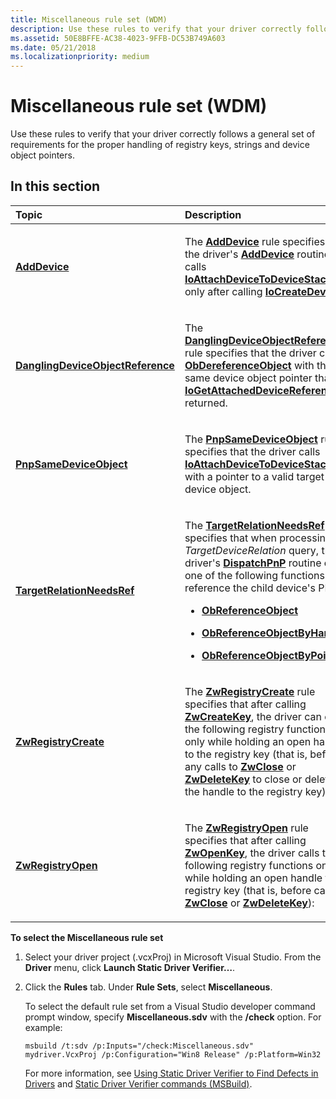 ```yaml
---
title: Miscellaneous rule set (WDM)
description: Use these rules to verify that your driver correctly follows a general set of requirements for the proper handling of registry keys, strings and device object pointers.
ms.assetid: 50E8BFFE-AC38-4023-9FFB-DC53B749A603
ms.date: 05/21/2018
ms.localizationpriority: medium
---
```


# Miscellaneous rule set (WDM)


Use these rules to verify that your driver correctly follows a general set of requirements for the proper handling of registry keys, strings and device object pointers.

## In this section


<table>
<colgroup>
<col width="50%" />
<col width="50%" />
</colgroup>
<thead>
<tr class="header">
<th align="left">Topic</th>
<th align="left">Description</th>
</tr>
</thead>
<tbody>
<tr class="odd">
<td align="left"><p><a href="wdm-adddevice.md" data-raw-source="[&lt;strong&gt;AddDevice&lt;/strong&gt;](wdm-adddevice.md)"><strong>AddDevice</strong></a></p></td>
<td align="left"><p>The <a href="wdm-adddevice.md" data-raw-source="[&lt;strong&gt;AddDevice&lt;/strong&gt;](wdm-adddevice.md)"><strong>AddDevice</strong></a> rule specifies that the driver's <a href="https://docs.microsoft.com/windows-hardware/drivers/ddi/wdm/nc-wdm-driver_add_device" data-raw-source="[&lt;strong&gt;AddDevice&lt;/strong&gt;](/windows-hardware/drivers/ddi/wdm/nc-wdm-driver_add_device)"><strong>AddDevice</strong></a> routine calls <a href="https://docs.microsoft.com/windows-hardware/drivers/ddi/wdm/nf-wdm-ioattachdevicetodevicestack" data-raw-source="[&lt;strong&gt;IoAttachDeviceToDeviceStack&lt;/strong&gt;](/windows-hardware/drivers/ddi/wdm/nf-wdm-ioattachdevicetodevicestack)"><strong>IoAttachDeviceToDeviceStack</strong></a> only after calling <a href="https://docs.microsoft.com/windows-hardware/drivers/ddi/wdm/nf-wdm-iocreatedevice" data-raw-source="[&lt;strong&gt;IoCreateDevice&lt;/strong&gt;](/windows-hardware/drivers/ddi/wdm/nf-wdm-iocreatedevice)"><strong>IoCreateDevice</strong></a>.</p></td>
</tr>
<tr class="even">
<td align="left"><p><a href="wdm-danglingdeviceobjectreference.md" data-raw-source="[&lt;strong&gt;DanglingDeviceObjectReference&lt;/strong&gt;](wdm-danglingdeviceobjectreference.md)"><strong>DanglingDeviceObjectReference</strong></a></p></td>
<td align="left"><p>The <a href="wdm-danglingdeviceobjectreference.md" data-raw-source="[&lt;strong&gt;DanglingDeviceObjectReference&lt;/strong&gt;](wdm-danglingdeviceobjectreference.md)"><strong>DanglingDeviceObjectReference</strong></a> rule specifies that the driver calls <a href="https://docs.microsoft.com/windows-hardware/drivers/ddi/wdm/nf-wdm-obdereferenceobject" data-raw-source="[&lt;strong&gt;ObDereferenceObject&lt;/strong&gt;](/windows-hardware/drivers/ddi/wdm/nf-wdm-obdereferenceobject)"><strong>ObDereferenceObject</strong></a> with the same device object pointer that <a href="https://docs.microsoft.com/windows-hardware/drivers/ddi/ntifs/nf-ntifs-iogetattacheddevicereference" data-raw-source="[&lt;strong&gt;IoGetAttachedDeviceReference&lt;/strong&gt;](/windows-hardware/drivers/ddi/ntifs/nf-ntifs-iogetattacheddevicereference)"><strong>IoGetAttachedDeviceReference</strong></a> returned.</p></td>
</tr>
<tr class="odd">
<td align="left"><p><a href="wdm-pnpsamedeviceobject.md" data-raw-source="[&lt;strong&gt;PnpSameDeviceObject&lt;/strong&gt;](wdm-pnpsamedeviceobject.md)"><strong>PnpSameDeviceObject</strong></a></p></td>
<td align="left"><p>The <a href="wdm-pnpsamedeviceobject.md" data-raw-source="[&lt;strong&gt;PnpSameDeviceObject&lt;/strong&gt;](wdm-pnpsamedeviceobject.md)"><strong>PnpSameDeviceObject</strong></a> rule specifies that the driver calls <a href="https://docs.microsoft.com/windows-hardware/drivers/ddi/wdm/nf-wdm-ioattachdevicetodevicestack" data-raw-source="[&lt;strong&gt;IoAttachDeviceToDeviceStack&lt;/strong&gt;](/windows-hardware/drivers/ddi/wdm/nf-wdm-ioattachdevicetodevicestack)"><strong>IoAttachDeviceToDeviceStack</strong></a> with a pointer to a valid target device object.</p></td>
</tr>
<tr class="even">
<td align="left"><p><a href="wdm-targetrelationneedsref.md" data-raw-source="[&lt;strong&gt;TargetRelationNeedsRef&lt;/strong&gt;](wdm-targetrelationneedsref.md)"><strong>TargetRelationNeedsRef</strong></a></p></td>
<td align="left"><p>The <a href="wdm-targetrelationneedsref.md" data-raw-source="[&lt;strong&gt;TargetRelationNeedsRef&lt;/strong&gt;](wdm-targetrelationneedsref.md)"><strong>TargetRelationNeedsRef</strong></a> rule specifies that when processing a <em>TargetDeviceRelation</em> query, the driver's <a href="https://docs.microsoft.com/windows-hardware/drivers/ddi/wdm/nc-wdm-driver_dispatch" data-raw-source="[&lt;strong&gt;DispatchPnP&lt;/strong&gt;](/windows-hardware/drivers/ddi/wdm/nc-wdm-driver_dispatch)"><strong>DispatchPnP</strong></a> routine calls one of the following functions to reference the child device's PDO:</p>
<ul>
<li><p><a href="https://docs.microsoft.com/windows-hardware/drivers/ddi/wdm/nf-wdm-obfreferenceobject" data-raw-source="[&lt;strong&gt;ObReferenceObject&lt;/strong&gt;](/windows-hardware/drivers/ddi/wdm/nf-wdm-obfreferenceobject)"><strong>ObReferenceObject</strong></a></p></li>
<li><p><a href="https://docs.microsoft.com/windows-hardware/drivers/ddi/wdm/nf-wdm-obreferenceobjectbyhandle" data-raw-source="[&lt;strong&gt;ObReferenceObjectByHandle&lt;/strong&gt;](/windows-hardware/drivers/ddi/wdm/nf-wdm-obreferenceobjectbyhandle)"><strong>ObReferenceObjectByHandle</strong></a></p></li>
<li><p><a href="https://docs.microsoft.com/windows-hardware/drivers/ddi/wdm/nf-wdm-obreferenceobjectbypointer" data-raw-source="[&lt;strong&gt;ObReferenceObjectByPointer&lt;/strong&gt;](/windows-hardware/drivers/ddi/wdm/nf-wdm-obreferenceobjectbypointer)"><strong>ObReferenceObjectByPointer</strong></a></p></li>
</ul></td>
</tr>
<tr class="odd">
<td align="left"><p><a href="wdm-zwregistrycreate.md" data-raw-source="[&lt;strong&gt;ZwRegistryCreate&lt;/strong&gt;](wdm-zwregistrycreate.md)"><strong>ZwRegistryCreate</strong></a></p></td>
<td align="left"><p>The <a href="wdm-zwregistrycreate.md" data-raw-source="[&lt;strong&gt;ZwRegistryCreate&lt;/strong&gt;](wdm-zwregistrycreate.md)"><strong>ZwRegistryCreate</strong></a> rule specifies that after calling <a href="https://docs.microsoft.com/windows-hardware/drivers/ddi/wdm/nf-wdm-zwcreatekey" data-raw-source="[&lt;strong&gt;ZwCreateKey&lt;/strong&gt;](/windows-hardware/drivers/ddi/wdm/nf-wdm-zwcreatekey)"><strong>ZwCreateKey</strong></a>, the driver can call the following registry functions only while holding an open handle to the registry key (that is, before any calls to <a href="https://docs.microsoft.com/windows-hardware/drivers/ddi/ntifs/nf-ntifs-ntclose" data-raw-source="[&lt;strong&gt;ZwClose&lt;/strong&gt;](/windows-hardware/drivers/ddi/ntifs/nf-ntifs-ntclose)"><strong>ZwClose</strong></a> or <a href="https://docs.microsoft.com/windows-hardware/drivers/ddi/wdm/nf-wdm-zwdeletekey" data-raw-source="[&lt;strong&gt;ZwDeleteKey&lt;/strong&gt;](/windows-hardware/drivers/ddi/wdm/nf-wdm-zwdeletekey)"><strong>ZwDeleteKey</strong></a> to close or delete the handle to the registry key):</p></td>
</tr>
<tr class="even">
<td align="left"><p><a href="wdm-zwregistryopen.md" data-raw-source="[&lt;strong&gt;ZwRegistryOpen&lt;/strong&gt;](wdm-zwregistryopen.md)"><strong>ZwRegistryOpen</strong></a></p></td>
<td align="left"><p>The <a href="storport-zwregistryopen.md" data-raw-source="[&lt;strong&gt;ZwRegistryOpen&lt;/strong&gt;](storport-zwregistryopen.md)"><strong>ZwRegistryOpen</strong></a> rule specifies that after calling <a href="https://docs.microsoft.com/windows-hardware/drivers/ddi/wdm/nf-wdm-zwopenkey" data-raw-source="[&lt;strong&gt;ZwOpenKey&lt;/strong&gt;](/windows-hardware/drivers/ddi/wdm/nf-wdm-zwopenkey)"><strong>ZwOpenKey</strong></a>, the driver calls the following registry functions only while holding an open handle to a registry key (that is, before calling <a href="https://docs.microsoft.com/windows-hardware/drivers/ddi/ntifs/nf-ntifs-ntclose" data-raw-source="[&lt;strong&gt;ZwClose&lt;/strong&gt;](/windows-hardware/drivers/ddi/ntifs/nf-ntifs-ntclose)"><strong>ZwClose</strong></a> or <a href="https://docs.microsoft.com/windows-hardware/drivers/ddi/wdm/nf-wdm-zwdeletekey" data-raw-source="[&lt;strong&gt;ZwDeleteKey&lt;/strong&gt;](/windows-hardware/drivers/ddi/wdm/nf-wdm-zwdeletekey)"><strong>ZwDeleteKey</strong></a>):</p></td>
</tr>
</tbody>
</table>

 

**To select the Miscellaneous rule set**

1.  Select your driver project (.vcxProj) in Microsoft Visual Studio. From the **Driver** menu, click **Launch Static Driver Verifier…**.

2.  Click the **Rules** tab. Under **Rule Sets**, select **Miscellaneous**.

    To select the default rule set from a Visual Studio developer command prompt window, specify **Miscellaneous.sdv** with the **/check** option. For example:

    ```
    msbuild /t:sdv /p:Inputs="/check:Miscellaneous.sdv" mydriver.VcxProj /p:Configuration="Win8 Release" /p:Platform=Win32
    ```

    For more information, see [Using Static Driver Verifier to Find Defects in Drivers](./using-static-driver-verifier-to-find-defects-in-drivers.md) and [Static Driver Verifier commands (MSBuild)](./-static-driver-verifier-commands--msbuild-.md).

 

